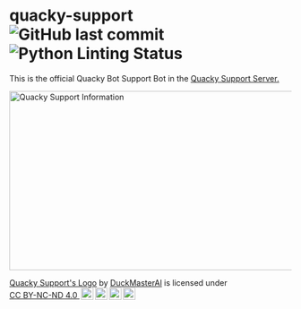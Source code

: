 # quacky-support ![GitHub last commit](https://img.shields.io/github/last-commit/quacky-bot/quacky-support) ![Python Linting Status](https://img.shields.io/github/workflow/status/quacky-bot/quacky-support/Python%20Linting?label=Python%20Linting)
This is the official Quacky Bot Support Bot in the [Quacky Support Server.](https://quacky.xyz/support)

<img src="https://socialify.git.ci/quacky-bot/quacky-support/image?description=1&font=Raleway&forks=1&issues=1&language=1&logo=https%3A%2F%2Fquacky.elixi.re%2Fi%2Fulr7.png%3Fraw%3Dtrue&owner=1&pattern=Floating%20Cogs&pulls=1&stargazers=1&theme=Light" alt="Quacky Support Information" width="640" height="320" />

<p xmlns:cc="http://creativecommons.org/ns#" xmlns:dct="http://purl.org/dc/terms/"><a property="dct:title" rel="cc:attributionURL" href="https://quacky.elixi.re/i/ulr7.png?raw=true">Quacky Support's Logo</a> by <a rel="cc:attributionURL dct:creator" property="cc:attributionName" href="https://bduck.xyz/legal">DuckMasterAl</a> is licensed under <a href="http://creativecommons.org/licenses/by-nc-nd/4.0/?ref=chooser-v1" target="_blank" rel="license noopener noreferrer" style="display:inline-block;">CC BY-NC-ND 4.0 <img height=22px style="height:22px!important;margin-left:3px;vertical-align:text-bottom;" src="https://mirrors.creativecommons.org/presskit/icons/cc.svg?ref=chooser-v1"><img height=22px style="height:22px!important;margin-left:3px;vertical-align:text-bottom;" src="https://mirrors.creativecommons.org/presskit/icons/by.svg?ref=chooser-v1"><img height=22px style="height:22px!important;margin-left:3px;vertical-align:text-bottom;" src="https://mirrors.creativecommons.org/presskit/icons/nc.svg?ref=chooser-v1"><img height=22px style="height:22px!important;margin-left:3px;vertical-align:text-bottom;" src="https://mirrors.creativecommons.org/presskit/icons/nd.svg?ref=chooser-v1"></a></p>
